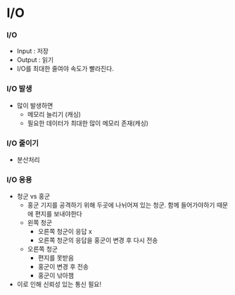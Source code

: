 # I/O

### I/O

- Input : 저장
- Output : 읽기
- I/O를 최대한 줄여야 속도가 빨라진다.

### I/O 발생

- 많이 발생하면
  - 메모리 늘리기 (캐싱)
  - 필요한 데이터가 최대한 많이 메모리 존재(캐싱)

### I/O 줄이기

- 분산처리

### I/O 응용

- 청군 vs 홍군
  - 홍군 기지를 공격하기 위해 두곳에 나뉘어져 있는 청군. 함께 들어가야하기 때문에 편지를 보내야한다
  - 왼쪽 청군
    - 오른쪽 청군이 응답 x
    - 오른쪽 청군의 응답을 홍군이 변경 후 다시 전송
  - 오른쪽 청군
    - 편지를 못받음
    - 홍군이 변경 후 전송
    - 홍군이 낚아챔
- 이로 인해 신뢰성 있는 통신 필요!
